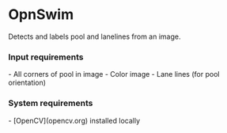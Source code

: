 OpnSwim
=======

Detects and labels pool and lanelines from an image. 

<h3>Input requirements</h3>
- All corners of pool in image
- Color image
- Lane lines (for pool orientation)

<h3>System requirements</h3>
- [OpenCV](opencv.org) installed locally
